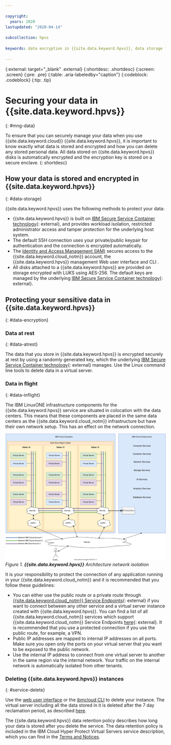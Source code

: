 ```yaml
---

copyright:
  years: 2020
lastupdated: "2020-04-14"

subcollection: hpvs

keywords: data encryption in {{site.data.keyword.hpvs}}, data storage for {{site.data.keyword.hpvs}}, bring your own keys for {{site.data.keyword.hpvs}}, BYOK for{{site.data.keyword.hpvs}}, key management for {{site.data.keyword.hpvs}}, key encryption for {{site.data.keyword.hpvs}}, personal data in {{site.data.keyword.hpvs}}, data deletion for {{site.data.keyword.hpvs}}, data in {{site.data.keyword.hpvs}}, data security in {{site.data.keyword.hpvs}}

---
```


{:external: target="_blank" .external}
{:shortdesc: .shortdesc}
{:screen: .screen}
{:pre: .pre}
{:table: .aria-labeledby="caption"}
{:codeblock: .codeblock}
{:tip: .tip}

# Securing your data in {{site.data.keyword.hpvs}}
{: #mng-data}

To ensure that you can securely manage your data when you use {{site.data.keyword.cloud}} {{site.data.keyword.hpvs}}, it is important to know exactly what data is stored and encrypted and how you can delete any stored personal data. All data stored on {{site.data.keyword.hpvs}} disks is automatically encrypted and the encryption key is stored on a secure enclave.
{: shortdesc}


## How your data is stored and encrypted in {{site.data.keyword.hpvs}}
{: #data-storage}

{{site.data.keyword.hpvs}} uses the following methods to protect your data:

- {{site.data.keyword.hpvs}} is built on [IBM Secure Service Container technology](https://www.ibm.com/us-en/marketplace/secure-service-container){: external}, and provides workload isolation, restricted administrator access and tamper protection for the underlying host system.
- The default SSH connection uses your private/public keypair for authentication and the connection is encrypted automatically.
- The [Identity and Access Management (IAM)](/docs/hyper-protect-dbaas-for-mongodb?topic=hyper-protect-dbaas-for-mongodb-iam) secures access to the {{site.data.keyword.cloud_notm}} account, the {{site.data.keyword.hpvs}} management Web user interface and CLI .
- All disks attached to a {{site.data.keyword.hpvs}} are provided on storage encrypted with LUKS using AES-256. The default keys are managed by the underlying [IBM Secure Service Container technology](https://www.ibm.com/us-en/marketplace/secure-service-container){: external}.

## Protecting your sensitive data in {{site.data.keyword.hpvs}}
{: #data-encryption}

### Data at rest
{: #data-atrest}

The data that you store in {{site.data.keyword.hpvs}} is encrypted securely at rest by using a randomly generated key, which the underlying [IBM Secure Service Container technology](https://www.ibm.com/us-en/marketplace/secure-service-container){: external} manages. Use the Linux command line tools to delete data in a virtual server.

### Data in flight
{: #data-inflight}


The IBM LinuxONE infrastructure components for the {{site.data.keyword.hpvs}} service are situated in colocation with the data centers. This means that these components are placed in the same data centers as the {{site.data.keyword.cloud_notm}} infrastructure but have their own network setup. This has an effect on the network connection.

![**{{site.data.keyword.hpvs}}** architecture network isolation](image/hpvs_architecture-vs_network_overview.svg "**{{site.data.keyword.hpvs}}** architecture network isolation")
*Figure 1. **{{site.data.keyword.hpvs}}** Architecture network isolation*

It is your responsibility to protect the connection of any application running in your {{site.data.keyword.cloud_notm}} and it is recommended that you follow these guidelines:
* You can either use the public route or a private route through [{{site.data.keyword.cloud_notm}} Service Endpoints](https://cloud.ibm.com/docs/services/resources?topic=resources-service-endpoints){: external} if you want to connect between any other service and a virtual server instance created with {{site.data.keyword.hpvs}}. You can find a list of all {{site.data.keyword.cloud_notm}} services which support {{site.data.keyword.cloud_notm}} Service Endpoints [here](https://cloud.ibm.com/docs/services/resources?topic=resources-private-network-endpoints#services-support-service-endpoints){: external}. It is recommended that you use a protected connection if you use the public route, for example, a VPN.
* Public IP addresses are mapped to internal IP addresses on all ports. Make sure you open only the ports on your virtual server that you want to be exposed to the public network.
* Use the internal IP address to connect from one virtual server to another in the same region via the internal network. Your traffic on the internal network is automatically isolated from other tenants.

### Deleting {{site.data.keyword.hpvs}} instances
{: #service-delete}

Use the [web user interface](https://cloud.ibm.com/docs/services/hp-virtual-servers?topic=hp-virtual-servers-remove_vs) or the [ibmcloud CLI](https://cloud.ibm.com/docs/services/hp-virtual-servers?topic=hp-virtual-servers-clihpvs#clidelete) to delete your instance. The virtual server including all the data stored in it is deleted after the 7 day reclamation period, as described [here](https://cloud.ibm.com/docs/services/hp-virtual-servers?topic=hp-virtual-servers-remove_vs).

The {{site.data.keyword.hpvs}} data retention policy describes how long your data is stored after you delete the service. The data retention policy is included in the IBM Cloud Hyper Protect Virtual Servers service description, which you can find in the [Terms and Notices](https://www-03.ibm.com/software/sla/sladb.nsf/sla/bm-8680-01).
